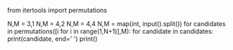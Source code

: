from itertools import permutations

N,M = 3,1
N,M = 4,2
N,M = 4,4
N,M = map(int, input().split())
for candidates in permutations([i for i in range(1,N+1)],M):
    for candidate in candidates:
        print(candidate, end=' ')
    print()
